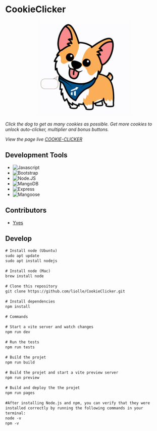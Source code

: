 # CookieClicker

<p align="center">
  <img width="300" height="300" src="https://github.com/liolle/CookieClicker/blob/main/src/puppy.gif">
</p>

*Click the dog to get as many cookies as possible. Get more cookies to unlock auto-clicker, multiplier and bonus buttons.*

*View the page live [COOKIE-CLICKER](https://liolle.github.io/CookieClicker/)*

## Development Tools
- ![Javascript](https://img.shields.io/badge/Javascript-<red>)
- ![Bootstrap](https://img.shields.io/badge/Bootstrap-<yellow>)
- ![Node.JS](https://img.shields.io/badge/Node.JS-<red>)
- ![MangoDB](https://img.shields.io/badge/MangoDB-<red>)
- ![Express](https://img.shields.io/badge/Express-<red>)
- ![Mangoose](https://img.shields.io/badge/Mangoose-<red>)

## Contributors

- [Yves](https://github.com/yvsmlk)

## Develop
```
# Install node (Ubuntu)
sudo apt update
sudo apt install nodejs

# Install node (Mac)
brew install node

# Clone this repository
git clone https://github.com/liolle/CookieClicker.git

# Install dependencies
npm install

# Commands

# Start a vite server and watch changes
npm run dev 

# Run the tests
npm run tests   

# Build the projet
npm run build   

# Build the projet and start a vite preview server
npm run preview   

# Build and deploy the the projet
npm run pages   

#After installing Node.js and npm, you can verify that they were installed correctly by running the following commands in your terminal:
node -v
npm -v
```
